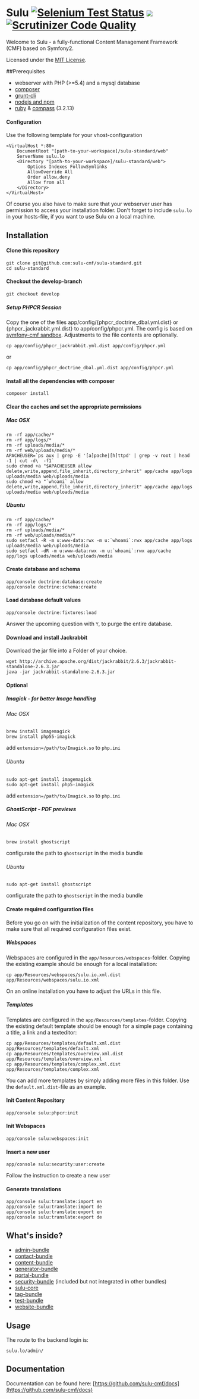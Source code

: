Sulu [![Selenium Test Status](https://saucelabs.com/buildstatus/sulu-cmf)](https://saucelabs.com/u/sulu-cmf) [![](https://travis-ci.org/sulu-cmf/sulu-standard.png)](https://travis-ci.org/sulu-cmf/sulu-standard) [![Scrutinizer Code Quality](https://scrutinizer-ci.com/g/sulu-cmf/sulu-standard/badges/quality-score.png?s=3039e48d6515ea846578ca06f3c5bd5442ad3c5b)](https://scrutinizer-ci.com/g/sulu-cmf/sulu-standard/)
============================================================================================================

Welcome to Sulu - a fully-functional  Content Management Framework (CMF) based on Symfony2.

Licensed under the [MIT License](https://github.com/sulu-cmf/SuluContentBundle/blob/develop/LICENSE).

##Prerequisites

- webserver with PHP (>=5.4) and a mysql database
- [composer](https://getcomposer.org/)
- [grunt-cli](http://gruntjs.com/getting-started)
- [nodejs and npm](http://nodejs.org/)
- [ruby](https://www.ruby-lang.org/en/downloads/) & [compass](http://compass-style.org/install/) (3.2.13)


#### Configuration

Use the following template for your vhost-configuration
```
<VirtualHost *:80>
    DocumentRoot "[path-to-your-workspace]/sulu-standard/web"
    ServerName sulu.lo
    <Directory "[path-to-your-workspace]/sulu-standard/web">
        Options Indexes FollowSymlinks
        AllowOverride All
        Order allow,deny
        Allow from all
    </Directory>
</VirtualHost>
```

Of course you also have to make sure that your webserver user has permission
to access your installation folder.  Don't forget to include `sulu.lo` in your
hosts-file, if you want to use Sulu on a local machine.


## Installation

#### Clone this repository

```
git clone git@github.com:sulu-cmf/sulu-standard.git
cd sulu-standard
```

#### Checkout the develop-branch

```
git checkout develop
```

##### Setup PHPCR Session

Copy the one of the files app/config/{phpcr_doctrine_dbal.yml.dist}
or {phpcr_jackrabbit.yml.dist} to app/config/phpcr.yml. The config
is based on [symfony-cmf sandbox](https://github.com/symfony-cmf/cmf-sandbox).
Adjustments to the file contents are optionally.
```
cp app/config/phpcr_jackrabbit.yml.dist app/config/phpcr.yml
```
or
```
cp app/config/phpcr_doctrine_dbal.yml.dist app/config/phpcr.yml
```

#### Install all the dependencies with composer

```
composer install
```

#### Clear the caches and set the appropriate permissions

##### Mac OSX
```
rm -rf app/cache/*
rm -rf app/logs/*
rm -rf uploads/media/*
rm -rf web/uploads/media/*
APACHEUSER=`ps aux | grep -E '[a]pache|[h]ttpd' | grep -v root | head -1 | cut -d\  -f1`
sudo chmod +a "$APACHEUSER allow delete,write,append,file_inherit,directory_inherit" app/cache app/logs uploads/media web/uploads/media
sudo chmod +a "`whoami` allow delete,write,append,file_inherit,directory_inherit" app/cache app/logs uploads/media web/uploads/media
```

##### Ubuntu
```
rm -rf app/cache/*
rm -rf app/logs/*
rm -rf uploads/media/*
rm -rf web/uploads/media/*
sudo setfacl -R -m u:www-data:rwx -m u:`whoami`:rwx app/cache app/logs uploads/media web/uploads/media
sudo setfacl -dR -m u:www-data:rwx -m u:`whoami`:rwx app/cache app/logs uploads/media web/uploads/media
```

#### Create database and schema
```
app/console doctrine:database:create
app/console doctrine:schema:create
```

#### Load database default values
```
app/console doctrine:fixtures:load
```
Answer the upcoming question with `Y`, to purge the entire database.

#### Download and install Jackrabbit

Download the jar file into a Folder of your choice.

```
wget http://archive.apache.org/dist/jackrabbit/2.6.3/jackrabbit-standalone-2.6.3.jar
java -jar jackrabbit-standalone-2.6.3.jar
```

#### Optional

##### Imagick - for better Image handling

###### Mac OSX
```
brew install imagemagick
brew install php55-imagick
```
add `extension=/path/to/Imagick.so` to `php.ini`

###### Ubuntu
```
sudo apt-get install imagemagick
sudo apt-get install php5-imagick
```

add `extension=/path/to/Imagick.so` to `php.ini`

##### GhostScript - PDF previews

###### Mac OSX
```
brew install ghostscript
```
configurate the path to `ghostscript` in the media bundle

###### Ubuntu
```
sudo apt-get install ghostscript
```
configurate the path to `ghostscript` in the media bundle

#### Create required configuration files
Before you go on with the initialization of the content repository, you have to make sure that all required configuration files exist.

##### Webspaces
Webspaces are configured in the `app/Resources/webspaces`-folder. Copying the existing example should be enough for a local installation:
```
cp app/Resources/webspaces/sulu.io.xml.dist app/Resources/webspaces/sulu.io.xml
```
On an online installation you have to adjust the URLs in this file.

##### Templates
Templates are configured in the `app/Resources/templates`-folder. Copying the existing default template should be enough for a simple page containing a title, a link and a texteditor:

```
cp app/Resources/templates/default.xml.dist app/Resources/templates/default.xml
cp app/Resources/templates/overview.xml.dist app/Resources/templates/overview.xml
cp app/Resources/templates/complex.xml.dist app/Resources/templates/complex.xml
```
You can add more templates by simply adding more files in this folder. Use the `default.xml.dist`-file as an example.

#### Init Content Repository

```
app/console sulu:phpcr:init
```

#### Init Webspaces

```
app/console sulu:webspaces:init
```


#### Insert a new user
```
app/console sulu:security:user:create
```
Follow the instruction to create a new user



#### Generate translations
```
app/console sulu:translate:import en
app/console sulu:translate:import de
app/console sulu:translate:export en
app/console sulu:translate:export de
```


## What's inside?

- [admin-bundle](https://github.com/sulu-cmf/SuluAdminBundle)
- [contact-bundle](https://github.com/sulu-cmf/SuluContactBundle)
- [content-bundle](https://github.com/sulu-cmf/SuluContentBundle)
- [generator-bundle](https://github.com/sulu-cmf/SuluGeneratorBundle)
- [portal-bundle](https://github.com/sulu-cmf/SuluPortalBundle)
- [security-bundle](https://github.com/sulu-cmf/SuluSecurityBundle) (included but not integrated in other bundles)
- [sulu-core](https://github.com/sulu-cmf/sulu)
- [tag-bundle](https://github.com/sulu-cmf/SuluTagBundle)
- [test-bundle](https://github.com/sulu-cmf/SuluTestBundle)
- [website-bundle](https://github.com/sulu-cmf/SuluWebsiteBundle)

## Usage

The route to the backend login is:

```
sulu.lo/admin/
```

## Documentation

Documentation can be found here: [https://github.com/sulu-cmf/docs](https://github.com/sulu-cmf/docs)
